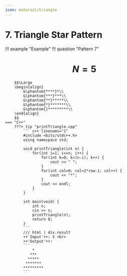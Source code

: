 ```yaml
---
icon: material/triangle
---
```


# 7. Triangle Star Pattern

!!! example "Example"
    !!! question "Pattern 7"
        <h1 align="center">$N = 5$</h1>
        
        $$\Large
        \begin{align}
            &\phantom{****}*\\
            &\phantom{***}***\\
            &\phantom{**}*****\\
            &\phantom{*}*******\\
            &\phantom{}*********\\
        \end{align}
        $$
    === "C++"
        ???+ tip "printTriangle.cpp"
            ``` c++ linenums="1"
            #include <bits/stdc++.h>
            using namespace std;

            void printTriangle(int n) {
                for(int i=1; i<=n; i++) {
                    for(int k=0; k<(n-i); k++) {
                        cout << " ";
                    }
                    for(int col=0; col<2*row-1; col++) {
                        cout << "*";
                    }
                    cout << endl;
                }
            }

            int main(void) {
                int n;
                cin >> n;
                printTriangle(n);
                return 0;
            }
            ```
            /// html | div.result
            ++'Input'++: 5 <br>
            ++'Output'++:
            ```
                *
               ***  
              *****
             *******
            *********
            ```